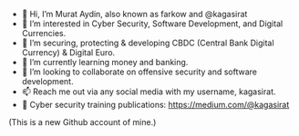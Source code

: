 - 👋 Hi, I’m Murat Aydin, also known as farkow and @kagasirat
- 👀 I’m interested in Cyber Security, Software Development, and Digital Currencies.
- 💼 I’m securing, protecting & developing CBDC (Central Bank Digital Currency) & Digital Euro.
- 🌱 I’m currently learning money and banking.
- 💞️ I’m looking to collaborate on offensive security and software development.
- 📫 Reach me out via any social media with my username, kagasirat.
- 📰 Cyber security training publications: https://medium.com/@kagasirat

(This is a new Github account of mine.)

<!---
kagasirat/kagasirat is a ✨ special ✨ repository because its `README.md` (this file) appears on your GitHub profile.
You can click the Preview link to take a look at your changes.
--->

